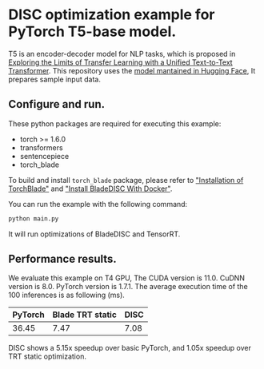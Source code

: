 # DISC optimization example for PyTorch T5-base model.

T5 is an encoder-decoder model for NLP tasks, which is proposed in
[Exploring the Limits of Transfer Learning with a Unified Text-to-Text Transformer](https://arxiv.org/pdf/1910.10683.pdf).
This repository uses the
[model mantained in Hugging Face](https://huggingface.co/docs/transformers/model_doc/t5),
It prepares sample input data.


## Configure and run.

These python packages are required for executing this example:

- torch >= 1.6.0
- transformers
- sentencepiece
- torch_blade

To build and install `torch_blade` package, please refer to
["Installation of TorchBlade"](../build_from_source.md) and
["Install BladeDISC With Docker"](../install_with_docker.md).

You can run the example with the following command:

```bash
python main.py
```

It will run optimizations of BladeDISC and TensorRT.

## Performance results.

We evaluate this example on T4 GPU, The CUDA version is 11.0. CuDNN version is
8.0. PyTorch version is 1.7.1. The average execution time of the 100 inferences
is as following (ms).

| PyTorch | Blade TRT static | DISC |
|---------|------------------|------|
|  36.45  |       7.47       | 7.08 |

DISC shows a 5.15x speedup over basic PyTorch, and 1.05x speedup over TRT static
optimization.
